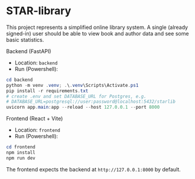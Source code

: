 # STAR-library

This project represents a simplified online library system. A single (already signed-in) user should be able to view book and author data and see some basic statistics.

Backend (FastAPI)

- Location: `backend`
- Run (Powershell):

```powershell
cd backend
python -m venv .venv; .\.venv\Scripts\Activate.ps1
pip install -r requirements.txt
# create .env and set DATABASE_URL for Postgres, e.g.
# DATABASE_URL=postgresql://user:password@localhost:5432/starlib
uvicorn app.main:app --reload --host 127.0.0.1 --port 8000
```

Frontend (React + Vite)

- Location: `frontend`
- Run (Powershell):

```powershell
cd frontend
npm install
npm run dev
```

The frontend expects the backend at `http://127.0.0.1:8000` by default.
